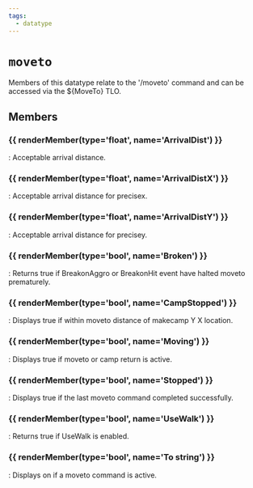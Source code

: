 ```yaml
---
tags:
  - datatype
---
```

# `moveto`

<!--dt-desc-start-->
Members of this datatype relate to the '/moveto' command and can be accessed via the ${MoveTo} TLO.
<!--dt-desc-end-->

## Members
<!--dt-members-start-->
### {{ renderMember(type='float', name='ArrivalDist') }}

:   Acceptable arrival distance.

### {{ renderMember(type='float', name='ArrivalDistX') }}

:   Acceptable arrival distance for precisex.

### {{ renderMember(type='float', name='ArrivalDistY') }}

:   Acceptable arrival distance for precisey.

### {{ renderMember(type='bool', name='Broken') }}

:   Returns true if BreakonAggro or BreakonHit event have halted moveto prematurely.

### {{ renderMember(type='bool', name='CampStopped') }}

:   Displays true if within moveto distance of makecamp Y X location.

### {{ renderMember(type='bool', name='Moving') }}

:   Displays true if moveto or camp return is active.

### {{ renderMember(type='bool', name='Stopped') }}

:   Displays true if the last moveto command completed successfully.

### {{ renderMember(type='bool', name='UseWalk') }}

:   Returns true if UseWalk is enabled.

### {{ renderMember(type='bool', name='To string') }}

:   Displays on if a moveto command is active.

<!--dt-members-end-->

<!--dt-linkrefs-start-->
[bool]: ../macroquest/reference/data-types/datatype-bool.md
[float]: ../macroquest/reference/data-types/datatype-float.md
<!--dt-linkrefs-end-->
